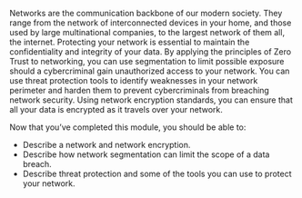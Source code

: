 Networks are the communication backbone of our modern society. They range from the network of interconnected devices in your home, and those used by large multinational companies, to the largest network of them all, the internet. Protecting your network is essential to maintain the confidentiality and integrity of your data. By applying the principles of Zero Trust to networking, you can use segmentation to limit possible exposure should a cybercriminal gain unauthorized access to your network. You can use threat protection tools to identify weaknesses in your network perimeter and harden them to prevent cybercriminals from breaching network security. Using network encryption standards, you can ensure that all your data is encrypted as it travels over your network.

Now that you’ve completed this module, you should be able to:

- Describe a network and network encryption.
- Describe how network segmentation can limit the scope of a data breach.
- Describe threat protection and some of the tools you can use to protect your network.
